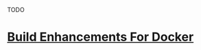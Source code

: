 TODO

# [Build Enhancements For Docker](https://docs.docker.com/develop/develop-images/build-enhancements/)
